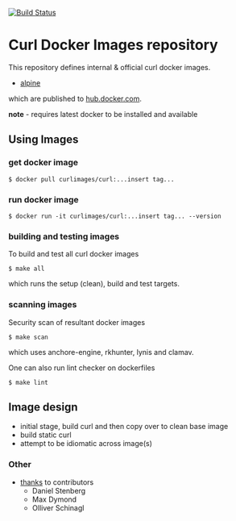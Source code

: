 [![Build Status](https://travis-ci.org/curl/curl-docker.svg?branch=master)](https://travis-ci.org/curl/curl-docker)

# Curl Docker Images repository

This repository defines internal & official curl docker images.

* [alpine](alpine/)

which are published to [hub.docker.com](https://hub.docker.com/r/curlimages/curl).


__note__ - requires latest docker to be installed and available

## Using Images

### get docker image

```
$ docker pull curlimages/curl:...insert tag...
```

### run docker image

```
$ docker run -it curlimages/curl:...insert tag... --version
```

### building and testing images

To build and test all curl docker images
```
$ make all
```
which runs the setup (clean), build and test targets.

### scanning images

Security scan of resultant docker images
```
$ make scan
```
which uses anchore-engine, rkhunter, lynis and clamav.

One can also run lint checker on dockerfiles
```
$ make lint
```

## Image design

* initial stage, build curl and then copy over to clean base image
* build static curl
* attempt to be idiomatic across image(s)

### Other

* [thanks](docs/THANKS) to contributors
    * Daniel Stenberg 
    * Max Dymond
    * Olliver Schinagl
      

